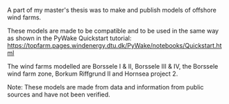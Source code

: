 A part of my master's thesis was to make and publish models of offshore wind farms.

These models are made to be compatible and to be used in the same way as shown in the PyWake Quickstart tutorial: https://topfarm.pages.windenergy.dtu.dk/PyWake/notebooks/Quickstart.html

The wind farms modelled are Borssele I & II, Borssele III & IV, the Borssele wind farm zone, Borkum Riffgrund II and Hornsea project 2.

Note: These models are made from data and information from public sources and have not been verified.
